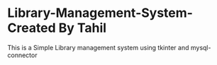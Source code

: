 # Library-Management-System-Created By Tahil 
This is a Simple Library management system using tkinter and mysql-connector


